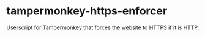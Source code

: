 # tampermonkey-https-enforcer
Userscript for Tampermonkey that forces the website to HTTPS if it is HTTP.
